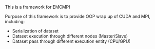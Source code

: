 This is a framework for EMCMPI

Purpose of this framework is to provide OOP wrap up of CUDA and MPI, including:

- Serialization of dataset
- Dataset execution through different nodes (Master/Slave)
- Dataset pass through different execution entity (CPU/GPU)
